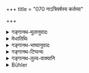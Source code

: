 +++
title = "070 नाऽत्रिवर्षस्य कर्तव्या"

+++

<details><summary>गङ्गानथ-मूलानुवादः</summary>

For the child up to three years of age, the relations shall not make water-offerings; but for one whose teeth had appeared, or whose naming had been done, it may be done optionally.—(69)
</details>

<details><summary>मेधातिथिः</summary>

**आ त्रिवर्षस्येति **आ तृतीयाद् वर्षात् प्रतिषेधः । न पुनश् चतुर्वर्षादौ । एवमर्थम् **एवा**दिशब्दं <u>केचित्</u> पठन्ति- **नात्रिवर्षस्य कर्तव्या** त्रिवर्षादेर् इति । समाचारश् चैवम् एव । **जातदन्तस्य वा कुर्युः** । उदकक्रियासाहचर्याद् अग्निसंस्कारो ऽभ्यनुज्ञायते ।

- <u>ननु</u> च विकल्पे कामचारः । तत्र कः प्रयाससाध्यं वित्तक्षयकरम् अनुष्ठानपक्षम् आश्रयेत । व्यर्थस् तद्दुपदेशः ।

- <u>उच्यते</u> । सर्वविलक्षणो ऽयं पित्रोर् अधिकारः । प्रेतोपकारार्थम् एतत् क्रियते । नैमित्तिकत्वाद् अवश्यकर्तव्यम् इत्य् एतत् प्राग् एवोक्तम् । तत्रावश्यकर्तव्यताप्रतिषेधो ऽस्तीतीह निश्चीयते । प्रेतोपकारार्थत्वम् अस्तीत्य् अभ्यनुज्ञानेन ज्ञाप्यते । तत्राकरणे नास्ति विध्यतिक्रमः । प्रेतोपकारस् त्व् अनुष्ठानाद् भवतीति विधिप्रतिषेधयोर् नासामञ्जस्यम् ॥ ५.६९ ॥
</details>

<details><summary>गङ्गानथ-भाष्यानुवादः</summary>

‘*Like a log of wood*;’—this signifies absence of attachment, indifference.

The morning is that in thin case no *Śrāddha*, nor any water, is to be offered; the prohibition of ‘water-offering’ implying that of the
*Śrāddha* also, through the relation of whole and part. It is thus that
we have to get at the omission of *Śrāddha*, which is in accordance with usage.

Others explain this to mean the prohibition of burial laid down in other
*Smṛti* -texts. And in this case there would be option.

‘*Keep aloof*’—abstain from all religious acts prescribed in the scriptures.—(68)
</details>

<details><summary>गङ्गानथ-टिप्पन्यः</summary>

‘*Upto three years of age*’;—this prohibition applies till the end of
the third year; and not from the fourth year upwards. It is in this
sense that some people read an ‘*ādi*’, the line being read
as—‘*trivarṣādeva kartavyā*’. Such also is the ordinary usage.

‘*For one whose teeth had appeared it may be done optionally*.’—By
association with the ‘water-offering’, *burning by fire* also becomes
permitted.

Objection—“When there is *option*, one may do what he likes; under the
circumstances, who would ever have recourse to that alternative which
involves much effort and expenditure of wealth? Thus then, the laying
down of such a course of action is absolutely useless.”

The answer to this is as follows:—What is mentioned here is for the
parents, as distinguished from all other persons; the offerings that are
made are for the benefit of the deceased; and bring of the nature of an
‘occasional duty,’ it is one that must be done, as we have explained
before. So that the option mentioned in the present verse is dearly
understood as containing, on the one hand, the prohibition of a
necessary duty; while, on the other, it permits its performance on the
ground of its being beneficial to the deceased. So that if one omits the
act, it does not involve the transgression of an injunction: while by
performing it, one confers a benefit upon the deceased; so that there is
no incompatibility between the Injunction and the Prohibition.—(69)
</details>

<details><summary>गङ्गानथ-तुल्य-वाक्यानि</summary>

**(verses 68-69)  
**

See Comparative notes for [Verse
5.68].
</details>

<details><summary>Bühler</summary>

070	The relatives shall not offer libations to (a child) that has not reached the third year; but if it had teeth, or the ceremony of naming it (Namakarman) had been performed, (the offering of water is) optional.
</details>
